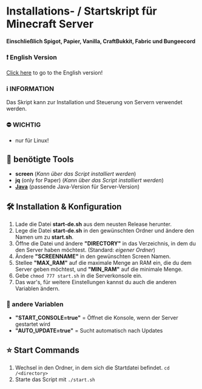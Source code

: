 # Installations- / Startskript für Minecraft Server
#### Einschließlich Spigot, Papier, Vanilla, CraftBukkit, Fabric und Bungeecord

### :heavy_exclamation_mark: English Version
[Click here](https://github.com/FetzerTony/startupScript-Minecraft-V2/) to go to the English version!

### :information_source: INFORMATION
Das Skript kann zur Installation und Steuerung von Servern verwendet werden.

### :no_entry: WICHTIG
- nur für Linux!

## :wrench: benötigte Tools
- **screen** (_Kann über das Script installiert werden_)
- **jq** (only for Paper) (_Kann über das Script installiert werden_)
- [**Java**](https://www.digitalocean.com/community/tutorials/how-to-install-java-with-apt-on-ubuntu-18-04-de) (passende Java-Version für Server-Version)

## :hammer_and_wrench: Installation & Konfiguration
1. Lade die Datei **start-de.sh** aus dem neusten Release herunter.
3. Lege die Datei **start-de.sh** in den gewünschten Ordner und ändere den Namen um zu **start.sh**.
4. Öffne die Datei und ändere **"DIRECTORY"** in das Verzeichnis, in dem du den Server haben möchtest. (Standard: _eigener Ordner_)
5. Ändere **"SCREENNAME"** in den gewünschten Screen Namen.
6. Stellee **"MAX_RAM"** auf die maximale Menge an RAM ein, die du dem Server geben möchtest, und **"MIN_RAM"** auf die minimale Menge.
7. Gebe `chmod 777 start.sh` in die Serverkonsole ein.
8. Das war's, für weitere Einstellungen kannst du auch die anderen Variablen ändern.

### :page_facing_up: andere Variablen

- **"START_CONSOLE=true"** = Öffnet die Konsole, wenn der Server gestartet wird
- **"AUTO_UPDATE=true"** = Sucht automatisch nach Updates

## :star: Start Commands
1. Wechsel in den Ordner, in dem sich die Startdatei befindet. ```cd /<directory>```
2. Starte das Script mit ```./start.sh```
